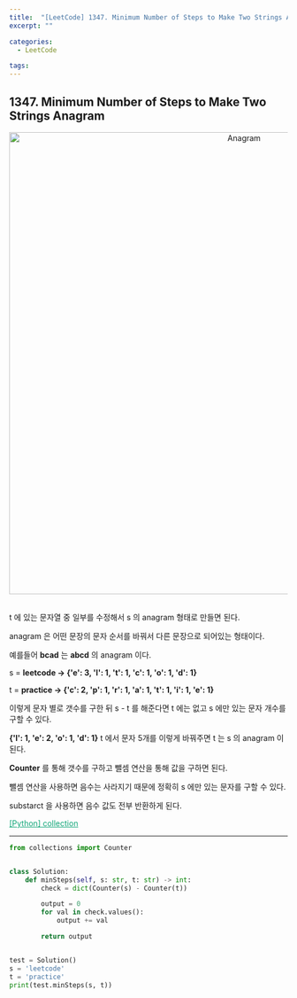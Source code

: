 ```yaml
---
title:  "[LeetCode] 1347. Minimum Number of Steps to Make Two Strings Anagram"
excerpt: ""

categories:
  - LeetCode

tags:
---
```


## 1347. Minimum Number of Steps to Make Two Strings Anagram

<center><img width="834" alt="Anagram" src="https://user-images.githubusercontent.com/54533309/92495830-59f90500-f232-11ea-9ae7-a33ba40cf170.png"></center>

<br>

t 에 있는 문자열 중 일부를 수정해서 s 의 anagram 형태로 만들면 된다.

anagram 은 어떤 문장의 문자 순서를 바꿔서 다른 문장으로 되어있는 형태이다.

예를들어 **bcad** 는 **abcd** 의 anagram 이다.

s = **leetcode &rarr; {'e': 3, 'l': 1, 't': 1, 'c': 1, 'o': 1, 'd': 1}**

t = **practice &rarr; {'c': 2, 'p': 1, 'r': 1, 'a': 1, 't': 1, 'i': 1, 'e': 1}**

이렇게 문자 별로 갯수를 구한 뒤 s - t 를 해준다면 t 에는 없고 s 에만 있는 문자 개수를 구할 수 있다.

**{'l': 1, 'e': 2, 'o': 1, 'd': 1}** t 에서 문자 5개를 이렇게 바꿔주면 t 는 s 의 anagram 이 된다.

**Counter** 를 통해 갯수를 구하고 뺄셈 연산을 통해 값을 구하면 된다.

뺄셈 연산을 사용하면 음수는 사라지기 때문에 정확히 s 에만 있는 문자를 구할 수 있다.

substarct 을 사용하면 음수 값도 전부 반환하게 된다.

<a href="https://nam-ki-bok.github.io/python/Python_collection/" style="color:#0FA678">[Python] collection</a>

---

```python
from collections import Counter


class Solution:
	def minSteps(self, s: str, t: str) -> int:
		check = dict(Counter(s) - Counter(t))

		output = 0
		for val in check.values():
			output += val

		return output


test = Solution()
s = 'leetcode'
t = 'practice'
print(test.minSteps(s, t))
```

